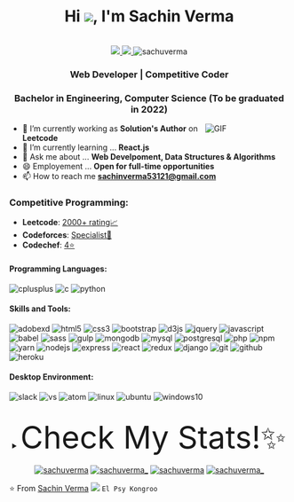 <h1 align="center">Hi <img src="https://raw.githubusercontent.com/iampavangandhi/iampavangandhi/master/gifs/Hi.gif" width="30px">, I'm Sachin Verma</h1>
 <p align="center"><br/>
   <a href="https://www.linkedin.com/in/sachuverma/">
    <img src="https://img.shields.io/badge/linkedin-sachuverma-blue">
  </a>
  <a href="https://www.instagram.com/sachuverma_/">
    <img src="https://img.shields.io/badge/instagram-sachuverma_-red">
  </a>
  <span> <img src="https://komarev.com/ghpvc/?username=sachuverma" alt="sachuverma"></span>
</p>


<h3 align="center">Web Developer | Competitive Coder</h3>
<h3 align="center">Bachelor in Engineering, Computer Science (To be graduated in 2022)</h3>

<!-- <a href="https://codechef.com/users/sachuverma"><img src="https://img.shields.io/badge/Codechef-2122-yellow"></a> -->
<!-- <a href="https://codeforces.com/profile/sachuverma"><img src="https://img.shields.io/badge/Codeforces-1796-rgb(0%2C0%2C255)"></a> -->
<!-- <a href="https://atcoder.jp/users/sachuverma"><img src="https://img.shields.io/badge/Atcoder-1300-rgb(0%2C192%2C192)"></a> -->
<!-- <a href="https://leetcode.com/anjali-mc/"><img src="https://img.shields.io/badge/Leetcode-1940-ff69b4"></a> -->
<!-- <a href="https://www.hackerrank.com/sachuverma"><img src="https://img.shields.io/badge/Hackerrank-1835-green"></a> -->

<img width="30%" align="right" alt="GIF" src="https://undo.io/media/uploads/files/Frustrated_programmer.gif" />


- 🔭 I’m currently working as **Solution's Author** on **Leetcode**
- 🌱 I’m currently learning ... **React.js**
- 💬 Ask me about ... **Web Develpoment, Data Structures & Algorithms**
- 😄 Employement ... **Open for full-time opportunities**
- 📫 How to reach me **<a href="mailto:sachinverma53121@gmail.com">sachinverma53121@gmail.com</a>**

<h3>Competitive Programming: </h3>

- **Leetcode**: [2000+ rating📈](https://leetcode.com/sachuverma/)   
- **Codeforces**: [Specialist🧪](https://codeforces.com/profile/sachuverma)   
- **Codechef**: [4⭐](https://www.codechef.com/users/sachuverma)   

<h4>Programming Languages: </h4>
<p align="left">
 <img style="margin: auto;" src="https://raw.githubusercontent.com/sachuverma/sachuverma/master/icons/cpp.png" alt=cplusplus width="60" height="60"/>
 <img style="margin: auto;" src="https://raw.githubusercontent.com/sachuverma/sachuverma/master/icons/c.png" alt=c width="60" height="60"/>
 <img style="margin: auto;" src="https://raw.githubusercontent.com/sachuverma/sachuverma/master/icons/python.png" alt=python width="60" height="60"/>
</p>

<h4>Skills and Tools: </h4>
<p align="left">
  <img style="margin: auto;" src="https://raw.githubusercontent.com/sachuverma/sachuverma/master/icons/adobexd.png" alt=adobexd width="60" height="60"/>
	<img style="margin: auto;" src="https://raw.githubusercontent.com/sachuverma/sachuverma/master/icons/html5.png" alt=html5 width="60" height="60"/> 
	<img style="margin: auto;" src="https://raw.githubusercontent.com/sachuverma/sachuverma/master/icons/css3.png" alt=css3 width="60" height="60"/> 
	<img style="margin: auto;" src="https://raw.githubusercontent.com/sachuverma/sachuverma/master/icons/bootstrap.png" alt=bootstrap width="60" height="60"/>
  <img style="margin: auto;" src="https://raw.githubusercontent.com/sachuverma/sachuverma/master/icons/d3.png" alt=d3js width="60" height="60"/>
	<img style="margin: auto;" src="https://raw.githubusercontent.com/sachuverma/sachuverma/master/icons/jquery.png" alt=jquery width="60" height="60"/>
  <img style="margin: auto;" src="https://raw.githubusercontent.com/sachuverma/sachuverma/master/icons/js.png" alt=javascript width="60" height="60"/>
	<img style="margin: auto;" src="https://raw.githubusercontent.com/sachuverma/sachuverma/master/icons/babel.png" alt=babel width="60" height="60"/>
  <img style="margin: auto;" src="https://raw.githubusercontent.com/sachuverma/sachuverma/master/icons/sass.png" alt=sass width="60" height="60"/>
	<img style="margin: auto;" src="https://raw.githubusercontent.com/sachuverma/sachuverma/master/icons/gulp.png" alt=gulp width="60" height="60"/> 
	<img style="margin: auto;" src="https://raw.githubusercontent.com/sachuverma/sachuverma/master/icons/mongo.png" alt=mongodb width="60" height="60"/> 
	<img style="margin: auto;" src="https://raw.githubusercontent.com/sachuverma/sachuverma/master/icons/mysql.png" alt=mysql width="60" height="60"/> 
	<img style="margin: auto;" src="https://raw.githubusercontent.com/sachuverma/sachuverma/master/icons/psql.png" alt=postgresql width="60" height="60"/> 
	<img style="margin: auto;" src="https://raw.githubusercontent.com/sachuverma/sachuverma/master/icons/php.png" alt=php width="60" height="60"/> 
	<img style="margin: auto;" src="https://raw.githubusercontent.com/sachuverma/sachuverma/master/icons/npm.png" alt=npm width="60" height="60"/>
  <img style="margin: auto;" src="https://raw.githubusercontent.com/sachuverma/sachuverma/master/icons/yarn.png" alt=yarn width="60" height="60"/>
  <img style="margin: auto;" src="https://raw.githubusercontent.com/sachuverma/sachuverma/master/icons/node.png" alt=nodejs width="60" height="60"/>
  <img style="margin: auto;" src="https://raw.githubusercontent.com/sachuverma/sachuverma/master/icons/express.png" alt=express width="60" height="60"/>
	<img style="margin: auto;" src="https://raw.githubusercontent.com/sachuverma/sachuverma/master/icons/react.png" alt=react width="60" height="60"/> 
  <img style="margin: auto;" src="https://raw.githubusercontent.com/sachuverma/sachuverma/master/icons/redux.png" alt=redux width="60" height="60"/> 
  <img style="margin: auto;" src="https://raw.githubusercontent.com/sachuverma/sachuverma/master/icons/django.png" alt=django width="60" height="60"/>
	<img style="margin: auto;" src="https://raw.githubusercontent.com/sachuverma/sachuverma/master/icons/git.png" alt=git width="60" height="60"/>
  <img style="margin: auto;" src="https://raw.githubusercontent.com/sachuverma/sachuverma/master/icons/github.png" alt=github width="60" height="60"/>
  <img style="margin: auto;" src="https://raw.githubusercontent.com/sachuverma/sachuverma/master/icons/heroku.png" alt=heroku width="60" height="60"/>
 
</p>

<h4>Desktop Environment: </h4>
<p align="left">
  <img style="margin: auto;" src="https://raw.githubusercontent.com/sachuverma/sachuverma/master/icons/slack.png" alt=slack width="60" height="60"/>
  <img style="margin: auto;" src="https://raw.githubusercontent.com/sachuverma/sachuverma/master/icons/vsc.png" alt=vs width="60" height="60"/>
  <img style="margin: auto;" src="https://raw.githubusercontent.com/sachuverma/sachuverma/master/icons/atom.png" alt=atom width="60" height="60"/>
  <img style="margin: auto;" src="https://raw.githubusercontent.com/sachuverma/sachuverma/master/icons/linux.png" alt=linux width="60" height="60"/>
  <img style="margin: auto;" src="https://raw.githubusercontent.com/sachuverma/sachuverma/master/icons/ubuntu.png" alt=ubuntu width="60" height="60"/>
  <img style="margin: auto;" src="https://raw.githubusercontent.com/sachuverma/sachuverma/master/icons/win10.png" alt=windows10 width="60" height="60"/>
</p>
<br />

<details>
  <summary align="center"> 
    <span style="font-size:4em;">Check My Stats!✨ </span>
  </summary>
  <br />
	
  <!--START_SECTION:waka-->
![Lines of code](https://img.shields.io/badge/From%20Hello%20World%20I%27ve%20Written-654648%20lines%20of%20code-blue)

**🐱 My GitHub Data** 

> 🏆 1,487 Contributions in the Year 2021
 > 
> 📦 1.3 MB Used in GitHub's Storage 
 > 
> 💼 Opted to Hire
 > 
> 📜 58 Public Repositories 
 > 
> 🔑 15 Private Repositories  
 > 
**I'm an Early 🐤** 

```text
🌞 Morning    124 commits    ████░░░░░░░░░░░░░░░░░░░░░   15.88% 
🌆 Daytime    292 commits    █████████░░░░░░░░░░░░░░░░   37.39% 
🌃 Evening    291 commits    █████████░░░░░░░░░░░░░░░░   37.26% 
🌙 Night      74 commits     ██░░░░░░░░░░░░░░░░░░░░░░░   9.48%

```
📅 **I'm Most Productive on Tuesday** 

```text
Monday       115 commits    ███░░░░░░░░░░░░░░░░░░░░░░   14.72% 
Tuesday      160 commits    █████░░░░░░░░░░░░░░░░░░░░   20.49% 
Wednesday    114 commits    ███░░░░░░░░░░░░░░░░░░░░░░   14.6% 
Thursday     106 commits    ███░░░░░░░░░░░░░░░░░░░░░░   13.57% 
Friday       130 commits    ████░░░░░░░░░░░░░░░░░░░░░   16.65% 
Saturday     71 commits     ██░░░░░░░░░░░░░░░░░░░░░░░   9.09% 
Sunday       85 commits     ██░░░░░░░░░░░░░░░░░░░░░░░   10.88%

```


📊 **This Week I Spent My Time On** 

```text
⌚︎ Time Zone: Asia/Kolkata

💬 Programming Languages: 
No Activity Tracked This Week

🔥 Editors: 
No Activity Tracked This Week

🐱‍💻 Projects: 
No Activity Tracked This Week

```

**I Mostly Code in JavaScript** 

```text
JavaScript               28 repos            ███████████░░░░░░░░░░░░░░   43.75% 
HTML                     13 repos            █████░░░░░░░░░░░░░░░░░░░░   20.31% 
Python                   8 repos             ███░░░░░░░░░░░░░░░░░░░░░░   12.5% 
CSS                      6 repos             ██░░░░░░░░░░░░░░░░░░░░░░░   9.38% 
PHP                      2 repos             ░░░░░░░░░░░░░░░░░░░░░░░░░   3.12%

```


**Timeline**

![Chart not found](https://raw.githubusercontent.com/sachuverma/sachuverma/master/charts/bar_graph.png) 


 Last Updated on 11/10/2021
<!--END_SECTION:waka-->
	
</details>



<!-- <p align="center">
  <img src="https://github-readme-stats.vercel.app/api?username=sachuverma&count_private=true&show_icons=true" height="170px">
  <img src="https://github-readme-stats.vercel.app/api/top-langs/?username=sachuverma&layout=compact" height="170px">
</p>

<p align="center">
  <img src="https://github-readme-streak-stats.herokuapp.com?user=sachuverma" height="170px">
</p>
 -->

<p align="center">
<a href="https://codepen.io/sachuverma" target="blank"><img align="center" src="https://cdn.jsdelivr.net/npm/simple-icons@3.0.1/icons/codepen.svg" alt="sachuverma" height="40" width="40" /></a>
<a href="https://twitter.com/sachuverma_" target="blank"><img align="center" src="https://cdn.jsdelivr.net/npm/simple-icons@3.0.1/icons/twitter.svg" alt="sachuverma_" height="40" width="40" /></a>
<a href="https://linkedin.com/in/sachuverma" target="blank"><img align="center" src="https://cdn.jsdelivr.net/npm/simple-icons@3.0.1/icons/linkedin.svg" alt="sachuverma" height="40" width="40" /></a>
<a href="https://instagram.com/sachuverma_" target="blank"><img align="center" src="https://cdn.jsdelivr.net/npm/simple-icons@3.0.1/icons/instagram.svg" alt="sachuverma_" height="40" width="40" /></a>
</p>

⭐️ From [Sachin Verma](https://github.com/sachuverma) <img src="https://media.giphy.com/media/LnQjpWaON8nhr21vNW/giphy.gif" width="60">  ```El Psy Kongroo```
